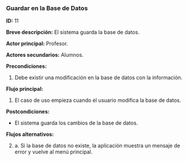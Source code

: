 ### Guardar en la Base de Datos

**ID:** 11

**Breve descripción:** El sistema guarda la base de datos.

**Actor principal:** Profesor.

**Actores secundarios:** Alumnos.

**Precondiciones:**

1. Debe existir una modificación en la base de datos con la información.

**Flujo principal:**

1. El caso de uso empieza cuando el usuario modifica la base de datos.

**Postcondiciones:**

*  El sistema guarda los cambios de la base de datos.

**Flujos alternativos:**

2. a. Si la base de datos no existe, la aplicación muestra un mensaje de error y vuelve al menú principal.
